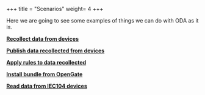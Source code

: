 +++
title = "Scenarios"
weight= 4
+++

Here we are going to see some examples of things we can do with ODA as it is.

[__Recollect data from devices__](recollectdata)

[__Publish data recollected from devices__](publishdata)

[__Apply rules to data recollected__](applyrules)

[__Install bundle from OpenGate__](updateoperation)

[__Read data from IEC104 devices__](readdataiec104)